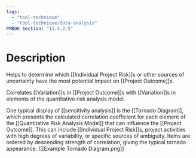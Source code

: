 ```yaml
---
tags:
  - "tool-technique"
  - "tool-technique/data-analysis"
PMBOK Section: "11.4.2.5"
---
```

# Description
Helps to determine which [[Individual Project Risk]]s or other sources of uncertainty have the most potential impact on [[Project Outcome]]s.

Correlates [[Variation]]s in [[Project Outcome]]s with [[Variation]]s in elements of the quantitative risk analysis model.

One typical display of [[sensitivity analysis]] is the [[Tornado Diagram]], which presents the calculated correlation coefficient for each element of the [[Quantitative Risk Analysis Model]] that can influence the [[Project Outcome]]. This can include [[Individual Project Risk]]s, project activities with high degrees of variability, or specific sources of ambiguity. Items are ordered by descending strength of correlation, giving the typical tornado appearance. ![[Example Tornado Diagram.png]]